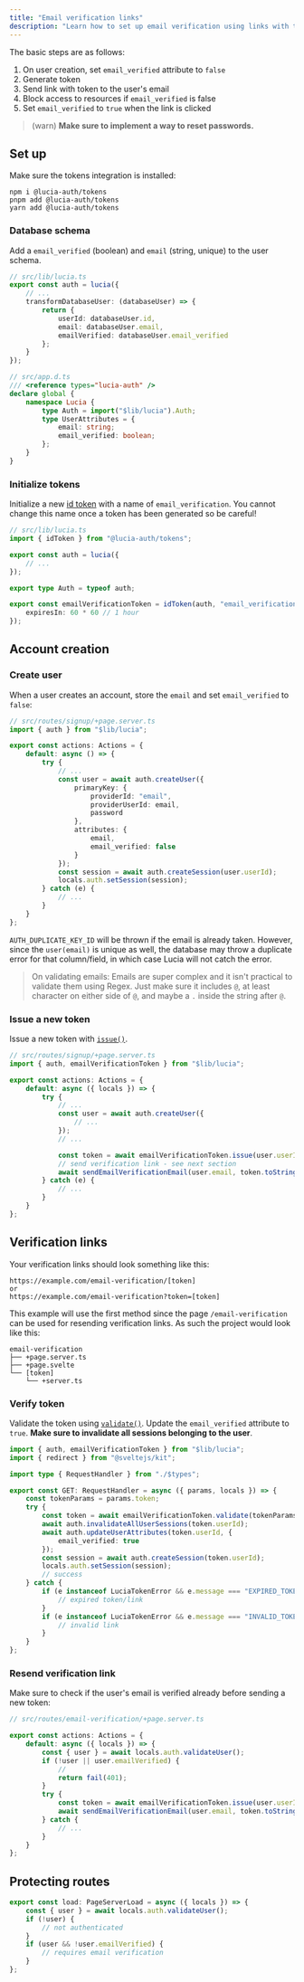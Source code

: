```yaml
---
title: "Email verification links"
description: "Learn how to set up email verification using links with the tokens integration for Lucia"
---
```


The basic steps are as follows:

1. On user creation, set `email_verified` attribute to `false`
2. Generate token
3. Send link with token to the user's email
4. Block access to resources if `email_verified` is false
5. Set `email_verified` to `true` when the link is clicked

> (warn) **Make sure to implement a way to reset passwords.**

## Set up

Make sure the tokens integration is installed:

```
npm i @lucia-auth/tokens
pnpm add @lucia-auth/tokens
yarn add @lucia-auth/tokens
```

### Database schema

Add a `email_verified` (boolean) and `email` (string, unique) to the user schema.

```ts
// src/lib/lucia.ts
export const auth = lucia({
	// ...
	transformDatabaseUser: (databaseUser) => {
		return {
			userId: databaseUser.id,
			email: databaseUser.email,
			emailVerified: databaseUser.email_verified
		};
	}
});
```

```ts
// src/app.d.ts
/// <reference types="lucia-auth" />
declare global {
	namespace Lucia {
		type Auth = import("$lib/lucia").Auth;
		type UserAttributes = {
			email: string;
			email_verified: boolean;
		};
	}
}
```

### Initialize tokens

Initialize a new [id token](/tokens/basics/id-tokens) with a name of `email_verification`. You cannot change this name once a token has been generated so be careful!

```ts
// src/lib/lucia.ts
import { idToken } from "@lucia-auth/tokens";

export const auth = lucia({
	// ...
});

export type Auth = typeof auth;

export const emailVerificationToken = idToken(auth, "email_verification", {
	expiresIn: 60 * 60 // 1 hour
});
```

## Account creation

### Create user

When a user creates an account, store the `email` and set `email_verified` to `false`:

```ts
// src/routes/signup/+page.server.ts
import { auth } from "$lib/lucia";

export const actions: Actions = {
	default: async () => {
		try {
			// ...
			const user = await auth.createUser({
				primaryKey: {
					providerId: "email",
					providerUserId: email,
					password
				},
				attributes: {
					email,
					email_verified: false
				}
			});
			const session = await auth.createSession(user.userId);
			locals.auth.setSession(session);
		} catch (e) {
			// ...
		}
	}
};
```

`AUTH_DUPLICATE_KEY_ID` will be thrown if the email is already taken. However, since the `user(email)` is unique as well, the database may throw a duplicate error for that column/field, in which case Lucia will not catch the error.

> On validating emails: Emails are super complex and it isn't practical to validate them using Regex. Just make sure it includes `@`, at least character on either side of `@`, and maybe a `.` inside the string after `@`.

### Issue a new token

Issue a new token with [`issue()`](/reference/tokens/idtokenwrapper#issue).

```ts
// src/routes/signup/+page.server.ts
import { auth, emailVerificationToken } from "$lib/lucia";

export const actions: Actions = {
	default: async ({ locals }) => {
		try {
			// ...
			const user = await auth.createUser({
				// ...
			});
			// ...

			const token = await emailVerificationToken.issue(user.userId);
			// send verification link - see next section
			await sendEmailVerificationEmail(user.email, token.toString());
		} catch (e) {
			// ...
		}
	}
};
```

## Verification links

Your verification links should look something like this:

```
https://example.com/email-verification/[token]
or
https://example.com/email-verification?token=[token]
```

This example will use the first method since the page `/email-verification` can be used for resending verification links. As such the project would look like this:

```
email-verification
├── +page.server.ts
├── +page.svelte
└── [token]
    └── +server.ts
```

### Verify token

Validate the token using [`validate()`](/reference/tokens/idtokenwrapper#validate). Update the `email_verified` attribute to `true`. **Make sure to invalidate all sessions belonging to the user**.

```ts
import { auth, emailVerificationToken } from "$lib/lucia";
import { redirect } from "@sveltejs/kit";

import type { RequestHandler } from "./$types";

export const GET: RequestHandler = async ({ params, locals }) => {
	const tokenParams = params.token;
	try {
		const token = await emailVerificationToken.validate(tokenParams);
		await auth.invalidateAllUserSessions(token.userId);
		await auth.updateUserAttributes(token.userId, {
			email_verified: true
		});
		const session = await auth.createSession(token.userId);
		locals.auth.setSession(session);
		// success
	} catch {
		if (e instanceof LuciaTokenError && e.message === "EXPIRED_TOKEN") {
			// expired token/link
		}
		if (e instanceof LuciaTokenError && e.message === "INVALID_TOKEN") {
			// invalid link
		}
	}
};
```

### Resend verification link

Make sure to check if the user's email is verified already before sending a new token:

```ts
// src/routes/email-verification/+page.server.ts

export const actions: Actions = {
	default: async ({ locals }) => {
		const { user } = await locals.auth.validateUser();
		if (!user || user.emailVerified) {
			//
			return fail(401);
		}
		try {
			const token = await emailVerificationToken.issue(user.userId);
			await sendEmailVerificationEmail(user.email, token.toString());
		} catch {
			// ...
		}
	}
};
```

## Protecting routes

```ts
export const load: PageServerLoad = async ({ locals }) => {
	const { user } = await locals.auth.validateUser();
	if (!user) {
		// not authenticated
	}
	if (user && !user.emailVerified) {
		// requires email verification
	}
};
```
